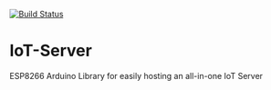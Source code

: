 [![Build Status](https://travis-ci.com/mkavalecz/IoT-Server.svg?branch=master)](https://travis-ci.com/mkavalecz/IoT-Server)
# IoT-Server
ESP8266 Arduino Library for easily hosting an all-in-one IoT Server
